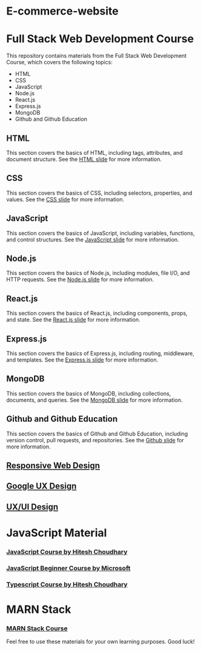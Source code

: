 # E-commerce-website
# Full Stack Web Development Course
This repository contains materials from the Full Stack Web Development Course, which covers the following topics:

- HTML
- CSS
- JavaScript
- Node.js
- React.js
- Express.js
- MongoDB
- Github and Github Education

## HTML
This section covers the basics of HTML, including tags, attributes, and document structure. See the [HTML slide](https://www.canva.com/design/DAFa7oaFChQ/v_as9FMwGtMO0xTAFVYflg/view?utm_content=DAFa7oaFChQ&utm_campaign=designshare&utm_medium=link&utm_source=publishsharelink) for more information.

## CSS
This section covers the basics of CSS, including selectors, properties, and values. See the [CSS slide](https://www.canva.com/design/DAFbBA0A5ws/_n18ByJDX1yZsRc-QS2GCQ/view?utm_content=DAFbBA0A5ws&utm_campaign=designshare&utm_medium=link&utm_source=publishsharelink)
for more information.

## JavaScript
This section covers the basics of JavaScript, including variables, functions, and control structures. See the [JavaScript slide](https://developer.mozilla.org/en-US/docs/Web/JavaScript) for more information.

## Node.js
This section covers the basics of Node.js, including modules, file I/O, and HTTP requests. See the [Node.js slide](https://nodejs.org/en/docs/) for more information.

## React.js
This section covers the basics of React.js, including components, props, and state. See the [React.js slide](https://reactjs.org/tutorial/tutorial.html) for more information.

## Express.js
This section covers the basics of Express.js, including routing, middleware, and templates. See the [Express.js slide](https://expressjs.com/en/starter/installing.html) for more information.

## MongoDB
This section covers the basics of MongoDB, including collections, documents, and queries. See the [MongoDB slide](https://www.mongodb.com/docs/) for more information.

## Github and Github Education
This section covers the basics of Github and Github Education, including version control, pull requests, and repositories. See the [Github slide](https://github.com/) for more information.

## [Responsive Web Design](https://www.freecodecamp.org/learn/2022/responsive-web-design/)

## [Google UX Design](https://grow.google/intl/en_in/ux-design-course/)
## [UX/UI Design](https://www.youtube.com/watch?v=keoL0B7NaEs&list=PLFW6ct83_wC_N-IrrU60lH4G0dV6u1B4n)

# JavaScript Material
  ### [JavaScript Course by Hitesh Choudhary ](https://www.youtube.com/watch?v=2md4HQNRqJA&list=PLRAV69dS1uWSxUIk5o3vQY2-_VKsOpXLD) 
  ### [JavaScript Beginner Course by Microsoft ](https://www.youtube.com/watch?v=_EDM5aPVLmo&list=PLlrxD0HtieHhW0NCG7M536uHGOtJ95Ut2)
  ### [Typescript Course by Hitesh Choudhary](https://www.youtube.com/watch?v=j89BvWz8Eag&list=PLRAV69dS1uWRPSfKzwZsIm-Axxq-LxqhW)

# MARN Stack 
 ### [MARN Stack Course](https://www.youtube.com/watch?v=fBNz5xF-Kx4&list=PL-_H2DG20qn6mhT1WLGzy-VCiTLQJd-ho)

Feel free to use these materials for your own learning purposes. Good luck!
